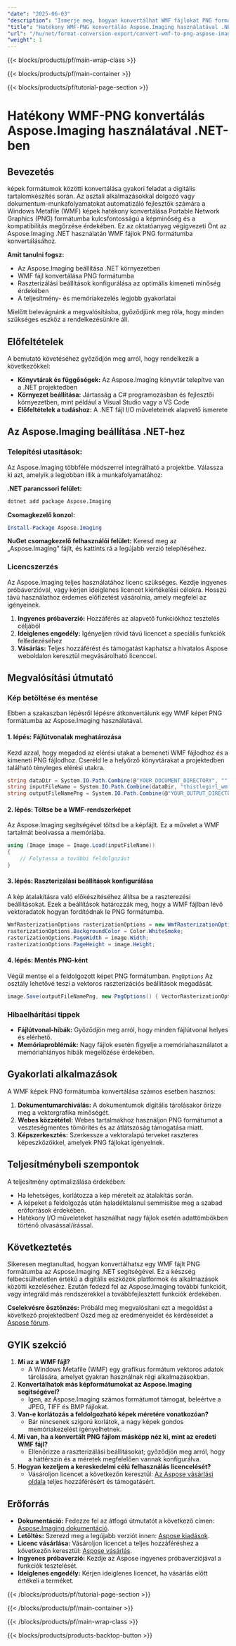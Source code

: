 ```yaml
---
"date": "2025-06-03"
"description": "Ismerje meg, hogyan konvertálhat WMF fájlokat PNG formátumba az Aspose.Imaging for .NET segítségével. Ez az útmutató a beállítást, a konvertálás lépéseit és az optimalizálási tippeket ismerteti."
"title": "Hatékony WMF-PNG konvertálás Aspose.Imaging használatával .NET-ben"
"url": "/hu/net/format-conversion-export/convert-wmf-to-png-aspose-imaging-net/"
"weight": 1
---
```


{{< blocks/products/pf/main-wrap-class >}}

{{< blocks/products/pf/main-container >}}

{{< blocks/products/pf/tutorial-page-section >}}
# Hatékony WMF-PNG konvertálás Aspose.Imaging használatával .NET-ben

## Bevezetés

képek formátumok közötti konvertálása gyakori feladat a digitális tartalomkészítés során. Az asztali alkalmazásokkal dolgozó vagy dokumentum-munkafolyamatokat automatizáló fejlesztők számára a Windows Metafile (WMF) képek hatékony konvertálása Portable Network Graphics (PNG) formátumba kulcsfontosságú a képminőség és a kompatibilitás megőrzése érdekében. Ez az oktatóanyag végigvezeti Önt az Aspose.Imaging .NET használatán WMF fájlok PNG formátumba konvertálásához.

**Amit tanulni fogsz:**
- Az Aspose.Imaging beállítása .NET környezetben
- WMF fájl konvertálása PNG formátumba
- Raszterizálási beállítások konfigurálása az optimális kimeneti minőség érdekében
- A teljesítmény- és memóriakezelés legjobb gyakorlatai

Mielőtt belevágnánk a megvalósításba, győződjünk meg róla, hogy minden szükséges eszköz a rendelkezésünkre áll.

## Előfeltételek

A bemutató követéséhez győződjön meg arról, hogy rendelkezik a következőkkel:
- **Könyvtárak és függőségek:** Az Aspose.Imaging könyvtár telepítve van a .NET projektedben
- **Környezet beállítása:** Jártasság a C# programozásban és fejlesztői környezetben, mint például a Visual Studio vagy a VS Code
- **Előfeltételek a tudáshoz:** A .NET fájl I/O műveleteinek alapvető ismerete

## Az Aspose.Imaging beállítása .NET-hez

### Telepítési utasítások:
Az Aspose.Imaging többféle módszerrel integrálható a projektbe. Válassza ki azt, amelyik a legjobban illik a munkafolyamatához:

**.NET parancssori felület:**
```bash
dotnet add package Aspose.Imaging
```

**Csomagkezelő konzol:**
```powershell
Install-Package Aspose.Imaging
```

**NuGet csomagkezelő felhasználói felület:**
Keresd meg az „Aspose.Imaging” fájlt, és kattints rá a legújabb verzió telepítéséhez.

### Licencszerzés
Az Aspose.Imaging teljes használatához licenc szükséges. Kezdje ingyenes próbaverzióval, vagy kérjen ideiglenes licencet kiértékelési célokra. Hosszú távú használathoz érdemes előfizetést vásárolnia, amely megfelel az igényeinek.
1. **Ingyenes próbaverzió:** Hozzáférés az alapvető funkciókhoz tesztelés céljából
2. **Ideiglenes engedély:** Igényeljen rövid távú licencet a speciális funkciók felfedezéséhez
3. **Vásárlás:** Teljes hozzáférést és támogatást kaphatsz a hivatalos Aspose weboldalon keresztül megvásárolható licenccel.

## Megvalósítási útmutató

### Kép betöltése és mentése
Ebben a szakaszban lépésről lépésre átkonvertálunk egy WMF képet PNG formátumba az Aspose.Imaging használatával.

#### 1. lépés: Fájlútvonalak meghatározása
Kezd azzal, hogy megadod az elérési utakat a bemeneti WMF fájlodhoz és a kimeneti PNG fájlodhoz. Cseréld le a helyőrző könyvtárakat a projektedben található tényleges elérési utakra.
```csharp
string dataDir = System.IO.Path.Combine(@"YOUR_DOCUMENT_DIRECTORY", "");
string inputFileName = System.IO.Path.Combine(dataDir, "thistlegirl_wmfsample.wmf");
string outputFileNamePng = System.IO.Path.Combine(@"YOUR_OUTPUT_DIRECTORY", "thistlegirl_wmfsample.png");
```

#### 2. lépés: Töltse be a WMF-rendszerképet
Az Aspose.Imaging segítségével töltsd be a képfájlt. Ez a művelet a WMF tartalmát beolvassa a memóriába.
```csharp
using (Image image = Image.Load(inputFileName))
{
    // Folytassa a további feldolgozást
}
```

#### 3. lépés: Raszterizálási beállítások konfigurálása
A kép átalakításra való előkészítéséhez állítsa be a raszterezési beállításokat. Ezek a beállítások határozzák meg, hogy a WMF fájlban lévő vektoradatok hogyan fordítódnak le PNG formátumba.
```csharp
WmfRasterizationOptions rasterizationOptions = new WmfRasterizationOptions();
rasterizationOptions.BackgroundColor = Color.WhiteSmoke;
rasterizationOptions.PageWidth = image.Width;
rasterizationOptions.PageHeight = image.Height;
```

#### 4. lépés: Mentés PNG-ként
Végül mentse el a feldolgozott képet PNG formátumban. `PngOptions` Az osztály lehetővé teszi a vektoros raszterizációs beállítások megadását.
```csharp
image.Save(outputFileNamePng, new PngOptions() { VectorRasterizationOptions = rasterizationOptions });
```

### Hibaelhárítási tippek
- **Fájlútvonal-hibák:** Győződjön meg arról, hogy minden fájlútvonal helyes és elérhető.
- **Memóriaproblémák:** Nagy fájlok esetén figyelje a memóriahasználatot a memóriahiányos hibák megelőzése érdekében.

## Gyakorlati alkalmazások
A WMF képek PNG formátumba konvertálása számos esetben hasznos:
1. **Dokumentumarchiválás:** A dokumentumok digitális tárolásakor őrizze meg a vektorgrafika minőségét.
2. **Webes közzététel:** Webes tartalmakhoz használjon PNG formátumot a veszteségmentes tömörítés és az átlátszóság támogatása miatt.
3. **Képszerkesztés:** Szerkessze a vektoralapú terveket raszteres képeszközökkel, amelyek PNG fájlokat igényelnek.

## Teljesítménybeli szempontok
A teljesítmény optimalizálása érdekében:
- Ha lehetséges, korlátozza a kép méreteit az átalakítás során.
- A képeket a feldolgozás után haladéktalanul semmisítse meg a szabad erőforrások érdekében.
- Hatékony I/O műveleteket használhat nagy fájlok esetén adattömbökben történő olvasással/írással.

## Következtetés
Sikeresen megtanultad, hogyan konvertálhatsz egy WMF fájlt PNG formátumba az Aspose.Imaging .NET segítségével. Ez a készség felbecsülhetetlen értékű a digitális eszközök platformok és alkalmazások közötti kezeléséhez. Ezután fedezd fel az Aspose.Imaging további funkcióit, vagy integráld más rendszerekkel a továbbfejlesztett funkciók érdekében.

**Cselekvésre ösztönzés:** Próbáld meg megvalósítani ezt a megoldást a következő projektedben! Oszd meg az eredményeidet és kérdéseidet a [Aspose fórum](https://forum.aspose.com/c/imaging/10).

## GYIK szekció
1. **Mi az a WMF fájl?**
   - A Windows Metafile (WMF) egy grafikus formátum vektoros adatok tárolására, amelyet gyakran használnak régi alkalmazásokban.
2. **Konvertálhatok más képformátumokat az Aspose.Imaging segítségével?**
   - Igen, az Aspose.Imaging számos formátumot támogat, beleértve a JPEG, TIFF és BMP fájlokat.
3. **Van-e korlátozás a feldolgozható képek méretére vonatkozóan?**
   - Bár nincsenek szigorú korlátok, a nagy képek gondos memóriakezelést igényelhetnek.
4. **Mi van, ha a konvertált PNG fájlom másképp néz ki, mint az eredeti WMF fájl?**
   - Ellenőrizze a raszterizálási beállításokat; győződjön meg arról, hogy a háttérszín és a méretek megfelelően vannak konfigurálva.
5. **Hogyan kezeljem a kereskedelmi célú felhasználás licencelését?**
   - Vásároljon licencet a következőn keresztül: [Az Aspose vásárlási oldala](https://purchase.aspose.com/buy) teljes hozzáférésért és támogatásért.

## Erőforrás
- **Dokumentáció:** Fedezze fel az átfogó útmutatót a következő címen: [Aspose.Imaging dokumentáció](https://reference.aspose.com/imaging/net/).
- **Letöltés:** Szerezd meg a legújabb verziót innen: [Aspose kiadások](https://releases.aspose.com/imaging/net/).
- **Licenc vásárlása:** Vásároljon licencet a teljes hozzáféréshez a következőn keresztül: [Aspose vásárlás](https://purchase.aspose.com/buy).
- **Ingyenes próbaverzió:** Kezdje az Aspose ingyenes próbaverziójával a funkciók tesztelését.
- **Ideiglenes engedély:** Kérjen ideiglenes licencet, ha vásárlás előtt értékeli a terméket.

{{< /blocks/products/pf/tutorial-page-section >}}

{{< /blocks/products/pf/main-container >}}

{{< /blocks/products/pf/main-wrap-class >}}

{{< blocks/products/products-backtop-button >}}